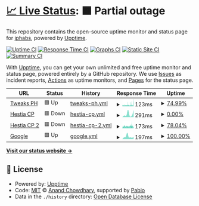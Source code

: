 # [📈 Live Status](https://jphabs.github.io/upptime): <!--live status--> **🟧 Partial outage**

This repository contains the open-source uptime monitor and status page for [jphabs](https://jphabs.github.io/upptime), powered by [Upptime](https://github.com/upptime/upptime).

[![Uptime CI](https://github.com/jphabs/upptime/workflows/Uptime%20CI/badge.svg)](https://github.com/jphabs/upptime/actions?query=workflow%3A%22Uptime+CI%22)
[![Response Time CI](https://github.com/jphabs/upptime/workflows/Response%20Time%20CI/badge.svg)](https://github.com/jphabs/upptime/actions?query=workflow%3A%22Response+Time+CI%22)
[![Graphs CI](https://github.com/jphabs/upptime/workflows/Graphs%20CI/badge.svg)](https://github.com/jphabs/upptime/actions?query=workflow%3A%22Graphs+CI%22)
[![Static Site CI](https://github.com/jphabs/upptime/workflows/Static%20Site%20CI/badge.svg)](https://github.com/jphabs/upptime/actions?query=workflow%3A%22Static+Site+CI%22)
[![Summary CI](https://github.com/jphabs/upptime/workflows/Summary%20CI/badge.svg)](https://github.com/jphabs/upptime/actions?query=workflow%3A%22Summary+CI%22)

With [Upptime](https://upptime.js.org), you can get your own unlimited and free uptime monitor and status page, powered entirely by a GitHub repository. We use [Issues](https://github.com/jphabs/upptime/issues) as incident reports, [Actions](https://github.com/jphabs/upptime/actions) as uptime monitors, and [Pages](https://jphabs.github.io/upptime) for the status page.

<!--start: status pages-->
<!-- This summary is generated by Upptime (https://github.com/upptime/upptime) -->
<!-- Do not edit this manually, your changes will be overwritten -->
<!-- prettier-ignore -->
| URL | Status | History | Response Time | Uptime |
| --- | ------ | ------- | ------------- | ------ |
| <img alt="" src="https://icons.duckduckgo.com/ip3/tweaksph.com.ico" height="13"> [Tweaks PH](https://tweaksph.com) | 🟩 Up | [tweaks-ph.yml](https://github.com/jphabs/upptime/commits/HEAD/history/tweaks-ph.yml) | <details><summary><img alt="Response time graph" src="./graphs/tweaks-ph/response-time-week.png" height="20"> 123ms</summary><br><a href="https://jphabs.github.io/upptime/history/tweaks-ph"><img alt="Response time 120" src="https://img.shields.io/endpoint?url=https%3A%2F%2Fraw.githubusercontent.com%2Fjphabs%2Fupptime%2FHEAD%2Fapi%2Ftweaks-ph%2Fresponse-time.json"></a><br><a href="https://jphabs.github.io/upptime/history/tweaks-ph"><img alt="24-hour response time 109" src="https://img.shields.io/endpoint?url=https%3A%2F%2Fraw.githubusercontent.com%2Fjphabs%2Fupptime%2FHEAD%2Fapi%2Ftweaks-ph%2Fresponse-time-day.json"></a><br><a href="https://jphabs.github.io/upptime/history/tweaks-ph"><img alt="7-day response time 123" src="https://img.shields.io/endpoint?url=https%3A%2F%2Fraw.githubusercontent.com%2Fjphabs%2Fupptime%2FHEAD%2Fapi%2Ftweaks-ph%2Fresponse-time-week.json"></a><br><a href="https://jphabs.github.io/upptime/history/tweaks-ph"><img alt="30-day response time 127" src="https://img.shields.io/endpoint?url=https%3A%2F%2Fraw.githubusercontent.com%2Fjphabs%2Fupptime%2FHEAD%2Fapi%2Ftweaks-ph%2Fresponse-time-month.json"></a><br><a href="https://jphabs.github.io/upptime/history/tweaks-ph"><img alt="1-year response time 120" src="https://img.shields.io/endpoint?url=https%3A%2F%2Fraw.githubusercontent.com%2Fjphabs%2Fupptime%2FHEAD%2Fapi%2Ftweaks-ph%2Fresponse-time-year.json"></a></details> | <details><summary><a href="https://jphabs.github.io/upptime/history/tweaks-ph">74.99%</a></summary><a href="https://jphabs.github.io/upptime/history/tweaks-ph"><img alt="All-time uptime 98.33%" src="https://img.shields.io/endpoint?url=https%3A%2F%2Fraw.githubusercontent.com%2Fjphabs%2Fupptime%2FHEAD%2Fapi%2Ftweaks-ph%2Fuptime.json"></a><br><a href="https://jphabs.github.io/upptime/history/tweaks-ph"><img alt="24-hour uptime 90.27%" src="https://img.shields.io/endpoint?url=https%3A%2F%2Fraw.githubusercontent.com%2Fjphabs%2Fupptime%2FHEAD%2Fapi%2Ftweaks-ph%2Fuptime-day.json"></a><br><a href="https://jphabs.github.io/upptime/history/tweaks-ph"><img alt="7-day uptime 74.99%" src="https://img.shields.io/endpoint?url=https%3A%2F%2Fraw.githubusercontent.com%2Fjphabs%2Fupptime%2FHEAD%2Fapi%2Ftweaks-ph%2Fuptime-week.json"></a><br><a href="https://jphabs.github.io/upptime/history/tweaks-ph"><img alt="30-day uptime 88.23%" src="https://img.shields.io/endpoint?url=https%3A%2F%2Fraw.githubusercontent.com%2Fjphabs%2Fupptime%2FHEAD%2Fapi%2Ftweaks-ph%2Fuptime-month.json"></a><br><a href="https://jphabs.github.io/upptime/history/tweaks-ph"><img alt="1-year uptime 98.33%" src="https://img.shields.io/endpoint?url=https%3A%2F%2Fraw.githubusercontent.com%2Fjphabs%2Fupptime%2FHEAD%2Fapi%2Ftweaks-ph%2Fuptime-year.json"></a></details>
| <img alt="" src="https://icons.duckduckgo.com/ip3/hcp.tweaksph.com.ico" height="13"> [Hestia CP](https://hcp.tweaksph.com) | 🟥 Down | [hestia-cp.yml](https://github.com/jphabs/upptime/commits/HEAD/history/hestia-cp.yml) | <details><summary><img alt="Response time graph" src="./graphs/hestia-cp/response-time-week.png" height="20"> 291ms</summary><br><a href="https://jphabs.github.io/upptime/history/hestia-cp"><img alt="Response time 120" src="https://img.shields.io/endpoint?url=https%3A%2F%2Fraw.githubusercontent.com%2Fjphabs%2Fupptime%2FHEAD%2Fapi%2Fhestia-cp%2Fresponse-time.json"></a><br><a href="https://jphabs.github.io/upptime/history/hestia-cp"><img alt="24-hour response time 644" src="https://img.shields.io/endpoint?url=https%3A%2F%2Fraw.githubusercontent.com%2Fjphabs%2Fupptime%2FHEAD%2Fapi%2Fhestia-cp%2Fresponse-time-day.json"></a><br><a href="https://jphabs.github.io/upptime/history/hestia-cp"><img alt="7-day response time 291" src="https://img.shields.io/endpoint?url=https%3A%2F%2Fraw.githubusercontent.com%2Fjphabs%2Fupptime%2FHEAD%2Fapi%2Fhestia-cp%2Fresponse-time-week.json"></a><br><a href="https://jphabs.github.io/upptime/history/hestia-cp"><img alt="30-day response time 193" src="https://img.shields.io/endpoint?url=https%3A%2F%2Fraw.githubusercontent.com%2Fjphabs%2Fupptime%2FHEAD%2Fapi%2Fhestia-cp%2Fresponse-time-month.json"></a><br><a href="https://jphabs.github.io/upptime/history/hestia-cp"><img alt="1-year response time 120" src="https://img.shields.io/endpoint?url=https%3A%2F%2Fraw.githubusercontent.com%2Fjphabs%2Fupptime%2FHEAD%2Fapi%2Fhestia-cp%2Fresponse-time-year.json"></a></details> | <details><summary><a href="https://jphabs.github.io/upptime/history/hestia-cp">0.00%</a></summary><a href="https://jphabs.github.io/upptime/history/hestia-cp"><img alt="All-time uptime 0.00%" src="https://img.shields.io/endpoint?url=https%3A%2F%2Fraw.githubusercontent.com%2Fjphabs%2Fupptime%2FHEAD%2Fapi%2Fhestia-cp%2Fuptime.json"></a><br><a href="https://jphabs.github.io/upptime/history/hestia-cp"><img alt="24-hour uptime 0.00%" src="https://img.shields.io/endpoint?url=https%3A%2F%2Fraw.githubusercontent.com%2Fjphabs%2Fupptime%2FHEAD%2Fapi%2Fhestia-cp%2Fuptime-day.json"></a><br><a href="https://jphabs.github.io/upptime/history/hestia-cp"><img alt="7-day uptime 0.00%" src="https://img.shields.io/endpoint?url=https%3A%2F%2Fraw.githubusercontent.com%2Fjphabs%2Fupptime%2FHEAD%2Fapi%2Fhestia-cp%2Fuptime-week.json"></a><br><a href="https://jphabs.github.io/upptime/history/hestia-cp"><img alt="30-day uptime 0.00%" src="https://img.shields.io/endpoint?url=https%3A%2F%2Fraw.githubusercontent.com%2Fjphabs%2Fupptime%2FHEAD%2Fapi%2Fhestia-cp%2Fuptime-month.json"></a><br><a href="https://jphabs.github.io/upptime/history/hestia-cp"><img alt="1-year uptime 0.00%" src="https://img.shields.io/endpoint?url=https%3A%2F%2Fraw.githubusercontent.com%2Fjphabs%2Fupptime%2FHEAD%2Fapi%2Fhestia-cp%2Fuptime-year.json"></a></details>
| <img alt="" src="https://icons.duckduckgo.com/ip3/hcp2.tweaksph.com.ico" height="13"> [Hestia CP 2](https://hcp2.tweaksph.com) | 🟥 Down | [hestia-cp-2.yml](https://github.com/jphabs/upptime/commits/HEAD/history/hestia-cp-2.yml) | <details><summary><img alt="Response time graph" src="./graphs/hestia-cp-2/response-time-week.png" height="20"> 173ms</summary><br><a href="https://jphabs.github.io/upptime/history/hestia-cp-2"><img alt="Response time 155" src="https://img.shields.io/endpoint?url=https%3A%2F%2Fraw.githubusercontent.com%2Fjphabs%2Fupptime%2FHEAD%2Fapi%2Fhestia-cp-2%2Fresponse-time.json"></a><br><a href="https://jphabs.github.io/upptime/history/hestia-cp-2"><img alt="24-hour response time 146" src="https://img.shields.io/endpoint?url=https%3A%2F%2Fraw.githubusercontent.com%2Fjphabs%2Fupptime%2FHEAD%2Fapi%2Fhestia-cp-2%2Fresponse-time-day.json"></a><br><a href="https://jphabs.github.io/upptime/history/hestia-cp-2"><img alt="7-day response time 173" src="https://img.shields.io/endpoint?url=https%3A%2F%2Fraw.githubusercontent.com%2Fjphabs%2Fupptime%2FHEAD%2Fapi%2Fhestia-cp-2%2Fresponse-time-week.json"></a><br><a href="https://jphabs.github.io/upptime/history/hestia-cp-2"><img alt="30-day response time 169" src="https://img.shields.io/endpoint?url=https%3A%2F%2Fraw.githubusercontent.com%2Fjphabs%2Fupptime%2FHEAD%2Fapi%2Fhestia-cp-2%2Fresponse-time-month.json"></a><br><a href="https://jphabs.github.io/upptime/history/hestia-cp-2"><img alt="1-year response time 155" src="https://img.shields.io/endpoint?url=https%3A%2F%2Fraw.githubusercontent.com%2Fjphabs%2Fupptime%2FHEAD%2Fapi%2Fhestia-cp-2%2Fresponse-time-year.json"></a></details> | <details><summary><a href="https://jphabs.github.io/upptime/history/hestia-cp-2">78.04%</a></summary><a href="https://jphabs.github.io/upptime/history/hestia-cp-2"><img alt="All-time uptime 98.16%" src="https://img.shields.io/endpoint?url=https%3A%2F%2Fraw.githubusercontent.com%2Fjphabs%2Fupptime%2FHEAD%2Fapi%2Fhestia-cp-2%2Fuptime.json"></a><br><a href="https://jphabs.github.io/upptime/history/hestia-cp-2"><img alt="24-hour uptime 90.81%" src="https://img.shields.io/endpoint?url=https%3A%2F%2Fraw.githubusercontent.com%2Fjphabs%2Fupptime%2FHEAD%2Fapi%2Fhestia-cp-2%2Fuptime-day.json"></a><br><a href="https://jphabs.github.io/upptime/history/hestia-cp-2"><img alt="7-day uptime 78.04%" src="https://img.shields.io/endpoint?url=https%3A%2F%2Fraw.githubusercontent.com%2Fjphabs%2Fupptime%2FHEAD%2Fapi%2Fhestia-cp-2%2Fuptime-week.json"></a><br><a href="https://jphabs.github.io/upptime/history/hestia-cp-2"><img alt="30-day uptime 89.29%" src="https://img.shields.io/endpoint?url=https%3A%2F%2Fraw.githubusercontent.com%2Fjphabs%2Fupptime%2FHEAD%2Fapi%2Fhestia-cp-2%2Fuptime-month.json"></a><br><a href="https://jphabs.github.io/upptime/history/hestia-cp-2"><img alt="1-year uptime 98.16%" src="https://img.shields.io/endpoint?url=https%3A%2F%2Fraw.githubusercontent.com%2Fjphabs%2Fupptime%2FHEAD%2Fapi%2Fhestia-cp-2%2Fuptime-year.json"></a></details>
| <img alt="" src="https://icons.duckduckgo.com/ip3/google.com.ico" height="13"> [Google](https://google.com) | 🟩 Up | [google.yml](https://github.com/jphabs/upptime/commits/HEAD/history/google.yml) | <details><summary><img alt="Response time graph" src="./graphs/google/response-time-week.png" height="20"> 197ms</summary><br><a href="https://jphabs.github.io/upptime/history/google"><img alt="Response time 189" src="https://img.shields.io/endpoint?url=https%3A%2F%2Fraw.githubusercontent.com%2Fjphabs%2Fupptime%2FHEAD%2Fapi%2Fgoogle%2Fresponse-time.json"></a><br><a href="https://jphabs.github.io/upptime/history/google"><img alt="24-hour response time 177" src="https://img.shields.io/endpoint?url=https%3A%2F%2Fraw.githubusercontent.com%2Fjphabs%2Fupptime%2FHEAD%2Fapi%2Fgoogle%2Fresponse-time-day.json"></a><br><a href="https://jphabs.github.io/upptime/history/google"><img alt="7-day response time 197" src="https://img.shields.io/endpoint?url=https%3A%2F%2Fraw.githubusercontent.com%2Fjphabs%2Fupptime%2FHEAD%2Fapi%2Fgoogle%2Fresponse-time-week.json"></a><br><a href="https://jphabs.github.io/upptime/history/google"><img alt="30-day response time 234" src="https://img.shields.io/endpoint?url=https%3A%2F%2Fraw.githubusercontent.com%2Fjphabs%2Fupptime%2FHEAD%2Fapi%2Fgoogle%2Fresponse-time-month.json"></a><br><a href="https://jphabs.github.io/upptime/history/google"><img alt="1-year response time 189" src="https://img.shields.io/endpoint?url=https%3A%2F%2Fraw.githubusercontent.com%2Fjphabs%2Fupptime%2FHEAD%2Fapi%2Fgoogle%2Fresponse-time-year.json"></a></details> | <details><summary><a href="https://jphabs.github.io/upptime/history/google">100.00%</a></summary><a href="https://jphabs.github.io/upptime/history/google"><img alt="All-time uptime 100.00%" src="https://img.shields.io/endpoint?url=https%3A%2F%2Fraw.githubusercontent.com%2Fjphabs%2Fupptime%2FHEAD%2Fapi%2Fgoogle%2Fuptime.json"></a><br><a href="https://jphabs.github.io/upptime/history/google"><img alt="24-hour uptime 100.00%" src="https://img.shields.io/endpoint?url=https%3A%2F%2Fraw.githubusercontent.com%2Fjphabs%2Fupptime%2FHEAD%2Fapi%2Fgoogle%2Fuptime-day.json"></a><br><a href="https://jphabs.github.io/upptime/history/google"><img alt="7-day uptime 100.00%" src="https://img.shields.io/endpoint?url=https%3A%2F%2Fraw.githubusercontent.com%2Fjphabs%2Fupptime%2FHEAD%2Fapi%2Fgoogle%2Fuptime-week.json"></a><br><a href="https://jphabs.github.io/upptime/history/google"><img alt="30-day uptime 100.00%" src="https://img.shields.io/endpoint?url=https%3A%2F%2Fraw.githubusercontent.com%2Fjphabs%2Fupptime%2FHEAD%2Fapi%2Fgoogle%2Fuptime-month.json"></a><br><a href="https://jphabs.github.io/upptime/history/google"><img alt="1-year uptime 100.00%" src="https://img.shields.io/endpoint?url=https%3A%2F%2Fraw.githubusercontent.com%2Fjphabs%2Fupptime%2FHEAD%2Fapi%2Fgoogle%2Fuptime-year.json"></a></details>

<!--end: status pages-->

[**Visit our status website →**](https://jphabs.github.io/upptime)

## 📄 License

- Powered by: [Upptime](https://github.com/upptime/upptime)
- Code: [MIT](./LICENSE) © [Anand Chowdhary](https://anandchowdhary.com), supported by [Pabio](https://pabio.com)
- Data in the `./history` directory: [Open Database License](https://opendatacommons.org/licenses/odbl/1-0/)
